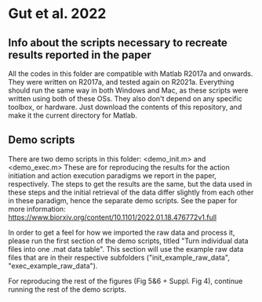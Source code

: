 # Gut et al. 2022

## Info about the scripts necessary to recreate results reported in the paper

All the codes in this folder are compatible with Matlab R2017a and onwards. They were written on R2017a, and tested again on R2021a.
Everything should run the same way in both Windows and Mac, as these scripts were written using both of these OSs. They also don't depend on any specific toolbox, or hardware. Just download the contents of this repository, and make it the current directory for Matlab. 

## Demo scripts

There are two demo scripts in this folder: <demo_init.m> and <demo_exec.m> 
These are for reproducing the results for the action initiation and action execution paradigms we report in the paper, respectively. The steps to get the results are the same, but the data used in these steps and the initial retrieval of the data differ slightly from each other in these paradigm, hence the separate demo scripts. See the paper for more information: https://www.biorxiv.org/content/10.1101/2022.01.18.476772v1.full 

In order to get a feel for how we imported the raw data and process it, please run the first section of the demo scripts, titled "Turn individual data files into one .mat data table". This section will use the example raw data files that are in their respective subfolders ("init_example_raw_data", "exec_example_raw_data").

For reproducing the rest of the figures (Fig 5&6 + Suppl. Fig 4), continue running the rest of the demo scripts. 


